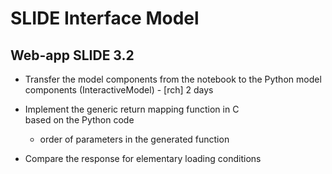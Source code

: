 
# SLIDE Interface Model


## Web-app SLIDE 3.2

 * Transfer the model components from the notebook to the 
   Python model components (InteractiveModel) - [rch] 2 days
 
 * Implement the generic return mapping function in C  
   based on the Python code
   
   - order of parameters in the generated function
   
 * Compare the response for elementary loading conditions
 